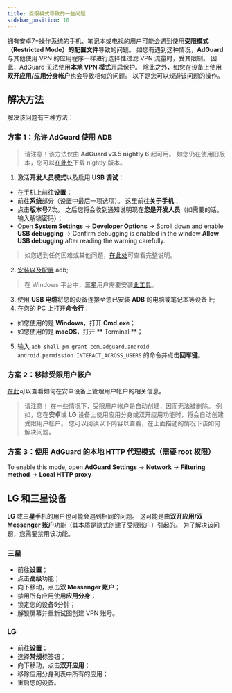 ```yaml
---
title: 受限模式导致的一些问题
sidebar_position: 10
---
```


拥有安卓7+操作系统的手机、笔记本或电视的用户可能会遇到使用**受限模式（Restricted Mode）的配置文件**导致的问题。 如您有遇到这种情况，**AdGuard** 与其他使用 VPN 的应用程序一样进行选择性过滤 VPN 流量时，受其限制。 因此，AdGuard 无法使用**本地 VPN 模式**开启保护。 除此之外，如您在设备上使用**双开应用/应用分身帐户**也会导致相似的问题。 以下是您可以规避该问题的操作。

## 解决方法

解决该问题有三种方法：

### 方案 1：允许 AdGuard 使用 ADB

> 请注意！该方法仅由 **AdGuard v3.5 nightly 6** 起可用。 如您仍在使用旧版本，您可以[在此处](https://adguard.com/adguard-android/overview.html)下载 nightly 版本。

1. 激活**开发人员模式**以及启用 **USB 调试**：
- 在手机上前往**设置**；
- 前往**系统**部分（设置中最后一项选项）。 这里前往**关于手机**；
- 点击**版本号**7次。 之后您将会收到通知说明现在**您是开发人员**（如需要的话，输入解锁密码）；
- Open **System Settings** → **Developer Options** → Scroll down and enable **USB debugging** → Confirm debugging is enabled in the window **Allow USB debugging** after reading the warning carefully.

> 如您遇到任何困难或其他问题，[在此处](https://developer.android.com/studio/debug/dev-options)可查看完整说明。

2. [安装以及配置](https://www.xda-developers.com/install-adb-windows-macos-linux/) adb;
> 在 Windows 平台中，**三星**用户需要安装[此工具](https://developer.samsung.com/mobile/android-usb-driver.html)。
3. 使用 **USB 电缆**将您的设备连接至您已安装 **ADB** 的电脑或笔记本等设备上;
4. 在您的 PC 上打开**命令行**：
- 如您使用的是 **Windows**，打开 **Cmd.exe**；
- 如您使用的是 **macOS**，打开 ** Terminal **；
5. 输入 `adb shell pm grant com.adguard.android android.permission.INTERACT_ACROSS_USERS` 的命令并点击**回车键**。

### 方案 2：移除**受限用户帐户**

[在此](https://support.google.com/a/answer/6223444?hl=en)可以查看如何在安卓设备上管理用户帐户的相关信息。

> 请注意！ 在一些情况下，受限用户帐户是自动创建，因而无法被删除。 例如，您在**安卓**或 **LG** 设备上使用应用分身或双开应用功能时，将会自动创建受限用户帐户。 您可以阅读以下内容以查看，在上面描述的情况下该如何解决问题。

### 方案 3：使用 AdGuard 的本地 HTTP 代理模式（需要 root 权限）

To enable this mode, open **AdGuard Settings** → **Network** → **Filtering method** → **Local HTTP proxy**

## LG 和三星设备

**LG** 或**三星**手机的用户也可能会遇到相同的问题。 这可能是由**双开应用/双 Messenger 账户**功能（其本质是隐式创建了受限账户）引起的。 为了解决该问题，您需要禁用该功能。

### 三星

- 前往**设置**；
- 点击**高级**功能；
- 向下移动，点击**双 Messenger 账户**；
- 禁用所有应用使用**应用分身**；
- 锁定您的设备5分钟；
- 解锁屏幕并重新试图创建 VPN 账号。

### LG

- 前往**设置**；
- 选择**常规**标签钮；
- 向下移动，点击**双开应用**；
- 移除应用分身列表中所有的应用；
- 重启您的设备。